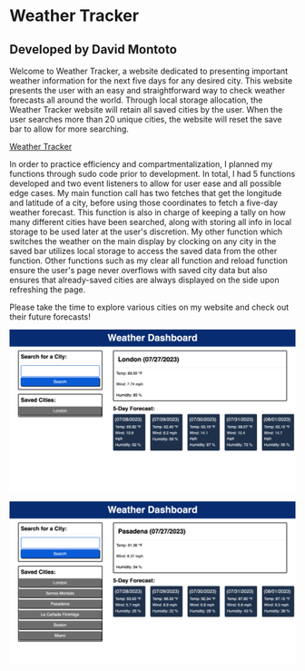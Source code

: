 <h1>Weather Tracker</h1>	
<h2>Developed by David Montoto</h2>	


Welcome to Weather Tracker, a website dedicated to presenting important weather information for the next five days for any desired city. This website presents the user with an easy and straightforward way to check weather forecasts all around the world. Through local storage allocation, the Weather Tracker website will retain all saved cities by the user. When the user searches more than 20 unique cities, the website will reset the save bar to allow for more searching. 

[Weather Tracker](https://dmmontoto.github.io/Daily-Planner/ "Weather Planner")

In order to practice efficiency and compartmentalization, I planned my functions through sudo code prior to development. In total, I had 5 functions developed and two event listeners to allow for user ease and all possible edge cases. My main function call has two fetches that get the longitude and latitude of a city, before using those coordinates to fetch a five-day weather forecast. This function is also in charge of keeping a tally on how many different cities have been searched, along with storing all info in local storage to be used later at the user's discretion. My other function which switches the weather on the main display by clocking on any city in the saved bar utilizes local storage to access the saved data from the other function. Other functions such as my clear all function and reload function ensure the user's page never overflows with saved city data but also ensures that already-saved cities are always displayed on the side upon refreshing the page. 

 Please take the time to explore various cities on my website and check out their future forecasts!

![Website Photo 1](photos/websitePhoto1.png)

![Website Photo 2](photos/websitePhoto2.png)
